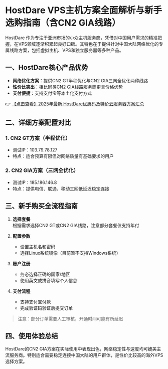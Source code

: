 # HostDare VPS主机方案全面解析与新手选购指南（含CN2 GIA线路）

HostDare 作为专注于亚洲市场的小众主机服务商，凭借对中国用户需求的精准把握，在VPS领域逐渐积累起良好口碑。其特色在于提供针对中国大陆网络优化的专属线路方案，包括虚拟主机、VPS和独立服务器等多种产品。

## 一、HostDare核心产品优势

- **网络优化方案**：提供CN2 GT半程优化与CN2 GIA三网全优化两种线路
- **性价比突出**：相比同类CN2 GIA线路服务商更具价格优势
- **支付便捷**：支持支付宝等本土化支付方式

👉 [【点击查看】2025年最新 HostDare优惠码及特价云服务器方案汇总](https://bit.ly/hostdare)

## 二、详细方案配置对比

### 1. CN2 GT方案（半程优化）
- 测试IP：103.79.78.127
- 特点：适合预算有限但对网络质量有基础要求的用户

### 2. CN2 GIA方案（三网全优化）
- 测试IP：185.186.146.8
- 特点：提供电信、联通、移动三网低延迟稳定连接

## 三、新手购买全流程指南

1. **选择套餐**  
   根据需求选择CN2 GT或CN2 GIA线路，注意部分套餐仅支持年付

2. **配置参数**  
   - 设置主机名和密码
   - 选择Linux系统镜像（目前暂不支持Windows系统）

3. **账户注册**  
   - 务必选择正确的国家/地区
   - 使用英文或拼音填写个人信息

4. **支付流程**  
   - 支持支付宝付款
   - 完成验证码验证后提交订单

> 注意：部分订单需要人工审核，开通时间可能有所延迟

## 四、使用体验总结

HostDare的CN2 GIA方案在实际使用中表现出色，网络稳定性与速度均可媲美主流服务商。特别适合需要稳定连接中国大陆的用户群体，是性价比较高的海外VPS选择方案。